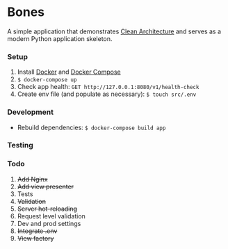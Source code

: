 # Bones
A simple application that demonstrates [Clean Architecture](https://blog.cleancoder.com/uncle-bob/2012/08/13/the-clean-architecture.html) and serves as a modern Python application skeleton.

### Setup

1. Install [Docker](https://docs.docker.com/install/) and [Docker Compose](https://docs.docker.com/compose/install/)
2. `$ docker-compose up`
3. Check app health: `GET http://127.0.0.1:8080/v1/health-check`
4. Create env file (and populate as necessary): `$ touch src/.env`

### Development

* Rebuild dependencies: `$ docker-compose build app`

### Testing

### Todo

1. ~~Add Nginx~~
2. ~~Add view presenter~~
3. Tests
4. ~~Validation~~
5. ~~Server hot-reloading~~
6. Request level validation
7. Dev and prod settings
8. ~~Integrate .env~~
9. ~~View factory~~
